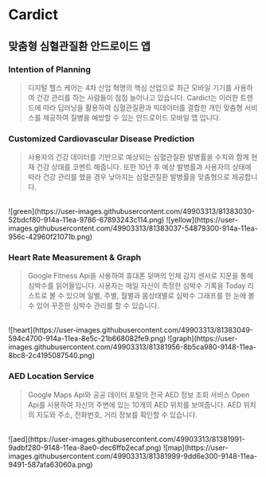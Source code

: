 # Cardict
## 맞춤형 심혈관질환 안드로이드 앱

### Intention of Planning

> 디지털 헬스 케어는 4차 산업 혁명의 핵심 산업으로 최근 모바일 기기를 사용하여 건강 관리를 하는 사람들이 점점 늘어나고 있습니다.
Cardict는 이러한 트렌드에 따라 딥러닝을 활용하여 심혈관질환과 빅데이터를 결합한 개인 맞춤형 서비스를 제공하여 질병을 예방할 수 있는 안드로이드 모바일 앱 입니다.

### Customized Cardiovascular Disease Prediction

> 사용자의 건강 데이터를 기반으로 예상되는 심혈관질환 발병률을 수치와 함께 현재 건강 상태를 코멘트 해줍니다. 
또한 10년 후 예상 발병률과 사용자의 상태에 따라 건강 관리를 했을 경우 낮아지는 심혈관질환 발병률을 맞춤형으로 제공합니다.
<Br/>
![green](https://user-images.githubusercontent.com/49903313/81383030-52bdcf80-914a-11ea-9786-67893243c114.png)
![yellow](https://user-images.githubusercontent.com/49903313/81383037-54879300-914a-11ea-956c-42960f21071b.png)

### Heart Rate Measurement & Graph

> Google Fitness Api을 사용하여 휴대폰 뒷며의 인체 감지 센서로 지문을 통해 심박수를 읽어들입니다.
사용자는 매일 자신이 측정한 심박수 기록을 Today 리스트로 볼 수 있으며 일별, 주별, 월별과 몸상태별로 심박수 그래프를 한 눈에 볼 수 있어 꾸준한 심박수 관리를 할 수 있습니다.
<Br/>
![heart](https://user-images.githubusercontent.com/49903313/81383049-594c4700-914a-11ea-8e5c-21b668082fe9.png)
![graph](https://user-images.githubusercontent.com/49903313/81381956-8b5ca980-9148-11ea-8bc8-2c4195087540.png)


### AED Location Service

> Google Maps Api와 공공 데이터 포털의 전국 AED 정보 조회 서비스 Open Api를 사용하여 자신의 주변에 있는 10개의 AED 위치를 보여줍니다.
AED 위치의 지도와 주소, 전화번호, 거리 정보를 확인할 수 있습니다.
<Br/>
![aed](https://user-images.githubusercontent.com/49903313/81381991-9adbf280-9148-11ea-8ae0-dec6ffb2ecaf.png)
![map](https://user-images.githubusercontent.com/49903313/81381999-9dd6e300-9148-11ea-9491-587afa63060a.png)

